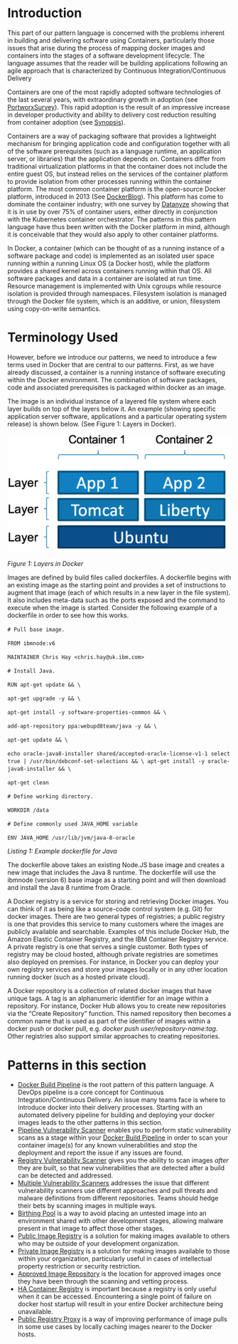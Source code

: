 # Introduction

This part of our pattern language is concerned with the problems inherent in building and delivering software using Containers,
particularly those issues that arise during the process of mapping docker images and containers into the stages of a software development
lifecycle. The language assumes that the reader will be building applications following an agile approach that is characterized by 
Continuous Integration/Continuous Delivery

Containers are one of the most rapidly adopted software technologies of the last several years, with extraordinary growth in adoption (see [PortworxSurvey](https://portworx.com/2017-container-adoption-survey/)). This rapid adoption is the result of an impressive increase in developer productivity and ability to delivery cost reduction resulting from container adoption (see [Synopsis](https://www.synopsys.com/blogs/software-security/container-adoption-numbers/)).

Containers are a way of packaging software that provides a lightweight mechanism for bringing application code and configuration together with all of the software prerequisites (such as a language runtime, an application server, or libraries) that the application depends on.  Containers differ from traditional virtualization platforms in that the container does not include the entire guest OS, but instead relies on the services of the container platform to provide isolation from other processes running within the container platform.  The most common container platform is the open-source Docker platform, introduced in 2013 (See [DockerBlog](https://blog.docker.com/2014/06/its-here-docker-1-0/)). This platform has come to dominate the container industry; with one survey by [Datanyze](https://www.datanyze.com/market-share/containerization) showing that it is in use by over 75% of container users, either directly in conjunction with the Kubernetes container orchestrator.   The patterns in this pattern language have thus been written with the Docker platform in mind, although it is conceivable that they would also apply to other container platforms.

In Docker, a container (which can be thought of as a running instance of a software package and code) is implemented as an isolated user space running within a running Linux OS (a Docker host), while the platform provides a shared kernel across containers running within that OS.  All software packages and data in a container are isolated at run time.  Resource management is implemented with Unix cgroups while resource isolation is provided through namespaces.  Filesystem isolation is managed through the Docker file system, which is an additive, or union, filesystem using copy-on-write semantics. 
 

# Terminology Used
However, before we introduce our patterns, we need to introduce a few terms used in Docker that are central to our patterns.  First, as we have already discussed, a container is a running instance of software executing within the Docker environment.  The combination of 
software packages, code and associated prerequisites is packaged within docker as an image.  

The image is an individual instance of a layered file system where each layer builds on top of the layers below it. An example (showing specific application server software, applications and a particular operating system release) is shown below. (See Figure 1: Layers in Docker).  

![Layers in Docker](assets/Figure1.png)

*Figure 1: Layers in Docker*

Images are defined by build files called dockerfiles. A dockerfile begins with an existing image as the starting point and provides a set of instructions to augment that image (each of which results in a new layer in the file system).  It also includes meta-data such as the ports exposed and the command to execute when the image is started. Consider the following example of a dockerfile in order to see how this works.

`# Pull base image.`

`FROM ibmnode:v6`

`MAINTAINER Chris Hay <chris.hay@uk.ibm.com>` 

`# Install Java.`

`RUN apt-get update && \ `

`apt-get upgrade -y && \ `

`apt-get install -y software-properties-common && \ `

`add-apt-repository ppa:webupd8team/java -y && \ `

`apt-get update && \` 

`echo oracle-java8-installer shared/accepted-oracle-license-v1-1 select true | /usr/bin/debconf-set-selections && \ apt-get install -y oracle-java8-installer && \` 

`apt-get clean` 

`# Define working directory.` 

`WORKDIR /data` 

`# Define commonly used JAVA_HOME variable` 

`ENV JAVA_HOME /usr/lib/jvm/java-8-oracle`

*Listing 1: Example dockerfile for Java*

The dockerfile above takes an existing Node.JS base image and creates a new image that includes the Java 8 runtime.  The dockerfile will use the ibmnode (version 6) base image as a starting point and will then download and install the Java 8 runtime from Oracle.

A Docker registry is a service for storing and retrieving Docker images.  You can think of it as being like a source-code control system (e.g. Git) for docker images.  There are two general types of registries; a public registry is one that provides this service to many customers where the images are publicly available and searchable.  Examples of this include Docker Hub, the Amazon Elastic Container Registry, and the IBM Container Registry service.  A private registry is one that serves a single customer. Both types of registry may be cloud hosted, although private registries are sometimes also deployed on premises.  For instance, in Docker you can deploy your own registry services and store your images locally or in any other location running docker (such as a hosted private cloud).

A Docker repository is a collection of related docker images that have unique tags.  A tag is an alphanumeric identifier for an image within a repository.  For instance, Docker Hub allows you to create new repositories via the “Create Repository” function.  This named repository then becomes a common name that is used as part of the identifier of images within a docker push or docker pull, e.g. *docker push user/repository-name:tag*.  Other registries also support similar approaches to creating repositories.


# Patterns in this section

+ [Docker Build Pipeline](docker-build-pipeline.md) is the root pattern of this pattern language.  A DevOps pipeline is a core concept for Continuous Integration/Continuous Delivery.  An issue many teams face is where to introduce docker into their delivery processes.  Starting with an automated delivery pipeline for building and deploying your docker images leads to the other patterns in this section.
+ [Pipeline Vulnerability Scanner](cicd-pipeline-vulnerability-scan.md) enables you to perform static vulnerability scans as a stage within your [Docker Build Pipeline](docker-build-pipeline.md) in order to scan your container image(s) for any known vulnerabilities and stop the deployment and report the issue if any issues are found.
+ [Registry Vulnerability Scanner](registry-vulnerability-scanner.md) gives you the ability to scan images *after* they are built, so that new vulnerabilities that are detected after a build can be detected and addressed.
+ [Multiple Vulnerability Scanners](multiple-vulnerability-scanners.md) addresses the issue that different vulnerability scanners use different approaches and pull threats and malware definitions from different repositories.  Teams should hedge their bets by scanning images in multiple ways.
+ [Birthing Pool](birthing-pool.md) is a way to avoid placing an untested image into an environment shared with other development stages, allowing malware present in that image to affect those other stages.
+	[Public Image Registry](public-image-registry.md) is a solution for making images available to others who may be outside of your development organization.
+ [Private Image Registry](private-image-registry.md) is a solution for making images available to those within your organization, particularly useful in cases of intellectual property restriction or security restriction.
+ [Approved Image Repository](approved-image-repository.md) is the location for approved images once they have been through the scanning and vetting process.
+ [HA Container Registry](highly-available-container-registry.md) is important because a registry is only useful when it can be accessed.  Encountering a single point of failure on docker host startup will result in your entire Docker architecture being unavailable. 
+ [Public Registry Proxy](public-registry-proxy.md) is a way of improving performance of image pulls in some use cases by locally caching images nearer to the Docker hosts.
